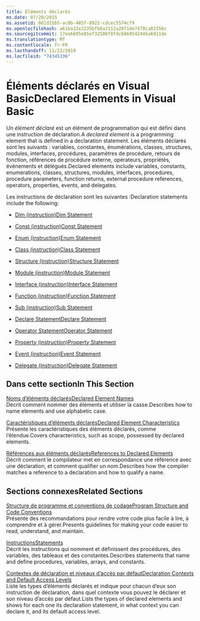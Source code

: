 ```yaml
---
title: Éléments déclarés
ms.date: 07/20/2015
ms.assetid: 0d1d1bb5-ac0b-485f-8922-cdcec5574c79
ms.openlocfilehash: a61ba32e2235bfb6a2112a28f1de7479ca82556c
ms.sourcegitcommit: 17ee6605e01ef32506f8fdc686954244ba6911de
ms.translationtype: MT
ms.contentlocale: fr-FR
ms.lasthandoff: 11/22/2019
ms.locfileid: "74345336"
---
```

# <a name="declared-elements-in-visual-basic"></a><span data-ttu-id="37d10-102">Éléments déclarés en Visual Basic</span><span class="sxs-lookup"><span data-stu-id="37d10-102">Declared Elements in Visual Basic</span></span>
<span data-ttu-id="37d10-103">Un *élément déclaré* est un élément de programmation qui est défini dans une instruction de déclaration.</span><span class="sxs-lookup"><span data-stu-id="37d10-103">A *declared element* is a programming element that is defined in a declaration statement.</span></span> <span data-ttu-id="37d10-104">Les éléments déclarés sont les suivants : variables, constantes, énumérations, classes, structures, modules, interfaces, procédures, paramètres de procédure, retours de fonction, références de procédure externe, opérateurs, propriétés, événements et délégués.</span><span class="sxs-lookup"><span data-stu-id="37d10-104">Declared elements include variables, constants, enumerations, classes, structures, modules, interfaces, procedures, procedure parameters, function returns, external procedure references, operators, properties, events, and delegates.</span></span>  
  
 <span data-ttu-id="37d10-105">Les instructions de déclaration sont les suivantes :</span><span class="sxs-lookup"><span data-stu-id="37d10-105">Declaration statements include the following:</span></span>  
  
- [<span data-ttu-id="37d10-106">Dim (instruction)</span><span class="sxs-lookup"><span data-stu-id="37d10-106">Dim Statement</span></span>](../../../../visual-basic/language-reference/statements/dim-statement.md)  
  
- [<span data-ttu-id="37d10-107">Const (instruction)</span><span class="sxs-lookup"><span data-stu-id="37d10-107">Const Statement</span></span>](../../../../visual-basic/language-reference/statements/const-statement.md)  
  
- [<span data-ttu-id="37d10-108">Enum (instruction)</span><span class="sxs-lookup"><span data-stu-id="37d10-108">Enum Statement</span></span>](../../../../visual-basic/language-reference/statements/enum-statement.md)  
  
- [<span data-ttu-id="37d10-109">Class (instruction)</span><span class="sxs-lookup"><span data-stu-id="37d10-109">Class Statement</span></span>](../../../../visual-basic/language-reference/statements/class-statement.md)  
  
- [<span data-ttu-id="37d10-110">Structure (instruction)</span><span class="sxs-lookup"><span data-stu-id="37d10-110">Structure Statement</span></span>](../../../../visual-basic/language-reference/statements/structure-statement.md)  
  
- [<span data-ttu-id="37d10-111">Module (instruction)</span><span class="sxs-lookup"><span data-stu-id="37d10-111">Module Statement</span></span>](../../../../visual-basic/language-reference/statements/module-statement.md)  
  
- [<span data-ttu-id="37d10-112">Interface (instruction)</span><span class="sxs-lookup"><span data-stu-id="37d10-112">Interface Statement</span></span>](../../../../visual-basic/language-reference/statements/interface-statement.md)  
  
- [<span data-ttu-id="37d10-113">Function (instruction)</span><span class="sxs-lookup"><span data-stu-id="37d10-113">Function Statement</span></span>](../../../../visual-basic/language-reference/statements/function-statement.md)  
  
- [<span data-ttu-id="37d10-114">Sub (instruction)</span><span class="sxs-lookup"><span data-stu-id="37d10-114">Sub Statement</span></span>](../../../../visual-basic/language-reference/statements/sub-statement.md)  
  
- [<span data-ttu-id="37d10-115">Declare Statement</span><span class="sxs-lookup"><span data-stu-id="37d10-115">Declare Statement</span></span>](../../../../visual-basic/language-reference/statements/declare-statement.md)  
  
- [<span data-ttu-id="37d10-116">Operator Statement</span><span class="sxs-lookup"><span data-stu-id="37d10-116">Operator Statement</span></span>](../../../../visual-basic/language-reference/statements/operator-statement.md)  
  
- [<span data-ttu-id="37d10-117">Property (instruction)</span><span class="sxs-lookup"><span data-stu-id="37d10-117">Property Statement</span></span>](../../../../visual-basic/language-reference/statements/property-statement.md)  
  
- [<span data-ttu-id="37d10-118">Event (instruction)</span><span class="sxs-lookup"><span data-stu-id="37d10-118">Event Statement</span></span>](../../../../visual-basic/language-reference/statements/event-statement.md)  
  
- [<span data-ttu-id="37d10-119">Delegate (instruction)</span><span class="sxs-lookup"><span data-stu-id="37d10-119">Delegate Statement</span></span>](../../../../visual-basic/language-reference/statements/delegate-statement.md)  
  
## <a name="in-this-section"></a><span data-ttu-id="37d10-120">Dans cette section</span><span class="sxs-lookup"><span data-stu-id="37d10-120">In This Section</span></span>  
 [<span data-ttu-id="37d10-121">Noms d’éléments déclarés</span><span class="sxs-lookup"><span data-stu-id="37d10-121">Declared Element Names</span></span>](../../../../visual-basic/programming-guide/language-features/declared-elements/declared-element-names.md)  
 <span data-ttu-id="37d10-122">Décrit comment nommer des éléments et utiliser la casse.</span><span class="sxs-lookup"><span data-stu-id="37d10-122">Describes how to name elements and use alphabetic case.</span></span>  
  
 [<span data-ttu-id="37d10-123">Caractéristiques d’éléments déclarés</span><span class="sxs-lookup"><span data-stu-id="37d10-123">Declared Element Characteristics</span></span>](../../../../visual-basic/programming-guide/language-features/declared-elements/declared-element-characteristics.md)  
 <span data-ttu-id="37d10-124">Présente les caractéristiques des éléments déclarés, comme l’étendue.</span><span class="sxs-lookup"><span data-stu-id="37d10-124">Covers characteristics, such as scope, possessed by declared elements.</span></span>  
  
 [<span data-ttu-id="37d10-125">Références aux éléments déclarés</span><span class="sxs-lookup"><span data-stu-id="37d10-125">References to Declared Elements</span></span>](../../../../visual-basic/programming-guide/language-features/declared-elements/references-to-declared-elements.md)  
 <span data-ttu-id="37d10-126">Décrit comment le compilateur met en correspondance une référence avec une déclaration, et comment qualifier un nom.</span><span class="sxs-lookup"><span data-stu-id="37d10-126">Describes how the compiler matches a reference to a declaration and how to qualify a name.</span></span>  
  
## <a name="related-sections"></a><span data-ttu-id="37d10-127">Sections connexes</span><span class="sxs-lookup"><span data-stu-id="37d10-127">Related Sections</span></span>  
 [<span data-ttu-id="37d10-128">Structure de programme et conventions de codage</span><span class="sxs-lookup"><span data-stu-id="37d10-128">Program Structure and Code Conventions</span></span>](../../../../visual-basic/programming-guide/program-structure/program-structure-and-code-conventions.md)  
 <span data-ttu-id="37d10-129">Présente des recommandations pour rendre votre code plus facile à lire, à comprendre et à gérer.</span><span class="sxs-lookup"><span data-stu-id="37d10-129">Presents guidelines for making your code easier to read, understand, and maintain.</span></span>  
  
 [<span data-ttu-id="37d10-130">Instructions</span><span class="sxs-lookup"><span data-stu-id="37d10-130">Statements</span></span>](../../../../visual-basic/language-reference/statements/index.md)  
 <span data-ttu-id="37d10-131">Décrit les instructions qui nomment et définissent des procédures, des variables, des tableaux et des constantes.</span><span class="sxs-lookup"><span data-stu-id="37d10-131">Describes statements that name and define procedures, variables, arrays, and constants.</span></span>  
  
 [<span data-ttu-id="37d10-132">Contextes de déclaration et niveaux d’accès par défaut</span><span class="sxs-lookup"><span data-stu-id="37d10-132">Declaration Contexts and Default Access Levels</span></span>](../../../../visual-basic/language-reference/statements/declaration-contexts-and-default-access-levels.md)  
 <span data-ttu-id="37d10-133">Liste les types d’éléments déclarés et indique pour chacun d’eux son instruction de déclaration, dans quel contexte vous pouvez le déclarer et son niveau d’accès par défaut.</span><span class="sxs-lookup"><span data-stu-id="37d10-133">Lists the types of declared elements and shows for each one its declaration statement, in what context you can declare it, and its default access level.</span></span>
